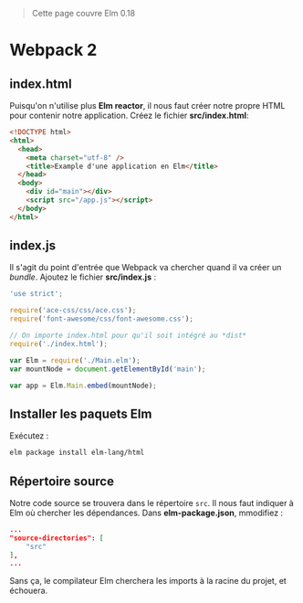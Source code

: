 > Cette page couvre Elm 0.18

# Webpack 2

## index.html

Puisqu'on n'utilise plus __Elm reactor__, il nous faut créer notre propre HTML pour contenir notre application. Créez le fichier __src/index.html__:

```html
<!DOCTYPE html>
<html>
  <head>
    <meta charset="utf-8" />
    <title>Example d'une application en Elm</title>
  </head>
  <body>
    <div id="main"></div>
    <script src="/app.js"></script>
  </body>
</html>
```

## index.js

Il s'agit du point d'entrée que Webpack va chercher quand il va créer un *bundle*. Ajoutez le fichier __src/index.js__ :

```js
'use strict';

require('ace-css/css/ace.css');
require('font-awesome/css/font-awesome.css');

// On importe index.html pour qu'il soit intégré au *dist*
require('./index.html');

var Elm = require('./Main.elm');
var mountNode = document.getElementById('main');

var app = Elm.Main.embed(mountNode);
```

## Installer les paquets Elm

Exécutez :

```bash
elm package install elm-lang/html
```

## Répertoire source

Notre code source se trouvera dans le répertoire `src`. Il nous faut indiquer à Elm où chercher les dépendances. Dans __elm-package.json__, mmodifiez :

```json
...
"source-directories": [
    "src"
],
...
```

Sans ça, le compilateur Elm cherchera les imports à la racine du projet, et échouera.


